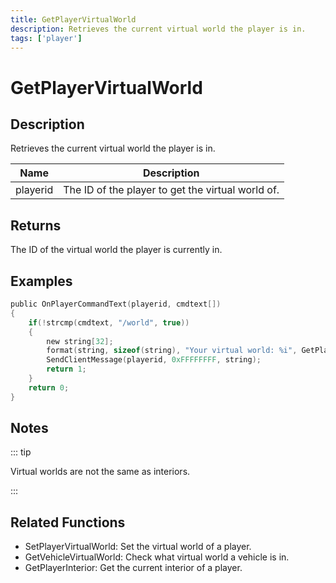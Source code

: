 ```yaml
---
title: GetPlayerVirtualWorld
description: Retrieves the current virtual world the player is in.
tags: ['player']
---
```


# GetPlayerVirtualWorld

<TagLinks />

## Description

Retrieves the current virtual world the player is in.


| Name | Description |
|------|-------------|
|playerid | The ID of the player to get the virtual world of.|


## Returns

The ID of the virtual world the player is currently in.


## Examples


```c
public OnPlayerCommandText(playerid, cmdtext[])
{
    if(!strcmp(cmdtext, "/world", true))
    {
        new string[32];
        format(string, sizeof(string), "Your virtual world: %i", GetPlayerVirtualWorld(playerid));
        SendClientMessage(playerid, 0xFFFFFFFF, string);
        return 1;
    }
    return 0;
}
```


## Notes

::: tip

Virtual worlds are not the same as interiors.

:::


## Related Functions


-  SetPlayerVirtualWorld: Set the virtual world of a player.
-  GetVehicleVirtualWorld: Check what virtual world a vehicle is in.
-  GetPlayerInterior: Get the current interior of a player.